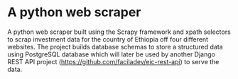 # A python web scraper

A python web scraper built using the Scrapy framework and xpath selectors to scrap investment data for the country of Ethiopia off four different websites.
The project builds database schemas to store a structured data using PostgreSQL database which will later be used by another Django REST API project (https://github.com/faciladev/eic-rest-api) to serve the data.
